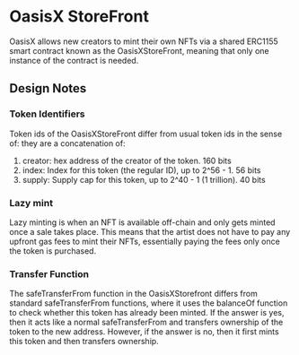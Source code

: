 <!-- TITLE: Storefront Documentation -->
<!-- SUBTITLE: Description of Storefront functionality -->

# OasisX StoreFront

OasisX allows new creators to mint their own NFTs via a shared ERC1155 smart contract known as the OasisXStoreFront, meaning that only one instance of the contract is needed.

## Design Notes

### Token Identifiers

Token ids of the OasisXStoreFront differ from usual token ids in the sense of: they are a concatenation of:

1. creator: hex address of the creator of the token. 160 bits
2. index: Index for this token (the regular ID), up to 2^56 - 1. 56 bits
3. supply: Supply cap for this token, up to 2^40 - 1 (1 trillion). 40 bits

### Lazy mint

Lazy minting is when an NFT is available off-chain and only gets minted once a sale takes place. This means that the artist does not have to pay any upfront gas fees to mint their NFTs, essentially paying the fees only once the token is purchased.

### Transfer Function

The safeTransferFrom function in the OasisXStorefront differs from standard safeTransferFrom functions, where it uses the balanceOf function to check whether this token has already been minted. If the answer is yes, then it acts like a normal safeTransferFrom and transfers ownership of the token to the new address. However, if the answer is no, then it first mints this token and then transfers ownership.
